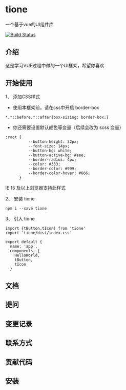 # tione
一个基于vue的UI组件库

[![Build Status](https://travis-ci.org/A-Tione/tione.svg?branch=master)](https://travis-ci.org/A-Tione/tione)

## 介绍

这是学习VUE过程中做的一个UI框架，希望你喜欢

## 开始使用
  1、 添加CSS样式
  - 使用本框架前，请在css中开启 border-box
  ```
  *,*::before,*::after{box-sizing: border-box;}
  ```
  - 你还需要设置默认颜色等变量（后续会改为 scss 变量）
  ```
  :root {
            --button-height: 32px;
            --font-size: 14px;
            --button-bg: white;
            --button-active-bg: #eee;
            --border-radius: 4px;
            --color: #333;
            --border-color: #999;
            --border-color-hover: #666;
        }
  ```
  IE 15 及以上浏览器支持此样式

  2、 安装 tione
  ```
  npm i --save tione
  ```
  3、 引入 tione
  ```
  import {tButton,tIcon} from 'tione'
  import 'tione/dist/index.css'
  
  export default {
    name: 'app',
    components: {
      HelloWorld,
      tButton,
      tIcon
    }

  ```

  


## 文档

## 提问

## 变更记录

## 联系方式

## 贡献代码

## 安装
